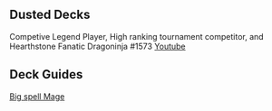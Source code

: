 ## Dusted Decks
Competive Legend Player, High ranking tournament competitor, and Hearthstone Fanatic
Dragoninja #1573 
[Youtube](https://www.youtube.com/channel/UCiu_YZYpeyNgOZk5w6OJkKQ)



## Deck Guides

[Big spell Mage](/Big-Spell-Mage.md)

